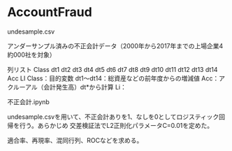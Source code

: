 # AccountFraud


undesample.csv

アンダーサンプル済みの不正会計データ（2000年から2017年までの上場企業4約000社を対象）

列リスト
Class	dt1	dt2	dt3	dt4	dt5	dt6	dt7	dt8	dt9	dt10	dt11	dt12	dt13	dt14	Acc	LI
Class：目的変数
dt1～dt14：総資産などの前年度からの増減値
Acc：アクルーアル（会計発生高）dt*から計算
Li：


不正会計.ipynb

undesample.csvを用いて、不正会計ありを1、なしを0としてロジスティック回帰を行う。あらかじめ
交差検証法でL2正則化パラメータC=0.01を定めた。

適合率、再現率、混同行列、ROCなどを求める。
